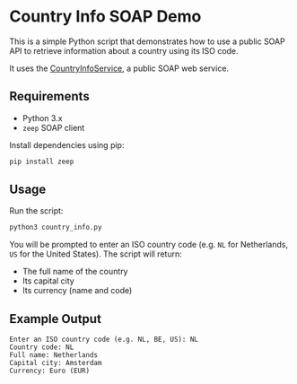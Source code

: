# Country Info SOAP Demo

This is a simple Python script that demonstrates how to use a public SOAP API to retrieve information about a country using its ISO code.

It uses the [CountryInfoService](http://webservices.oorsprong.org/websamples.countryinfo/CountryInfoService.wso?WSDL), a public SOAP web service.

## Requirements

- Python 3.x
- `zeep` SOAP client

Install dependencies using pip:

```bash
pip install zeep
```

## Usage

Run the script:

```bash
python3 country_info.py
```

You will be prompted to enter an ISO country code (e.g. `NL` for Netherlands, `US` for the United States). The script will return:

- The full name of the country
- Its capital city
- Its currency (name and code)

## Example Output

```
Enter an ISO country code (e.g. NL, BE, US): NL
Country code: NL
Full name: Netherlands
Capital city: Amsterdam
Currency: Euro (EUR)
```
